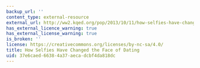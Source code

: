 ```yaml
---
backup_url: ''
content_type: external-resource
external_url: http://ww2.kqed.org/pop/2013/10/11/how-selfies-have-changed-the-face-of-dating/
has_external_licence_warning: true
has_external_license_warning: true
is_broken: ''
license: https://creativecommons.org/licenses/by-nc-sa/4.0/
title: How Selfies Have Changed the Face of Dating
uid: 37e6caed-6638-4a37-aeca-dcbf4da818dc
---
```


